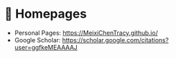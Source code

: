 # 📎 Homepages
- Personal Pages: https://MeixiChenTracy.github.io/
- Google Scholar: https://scholar.google.com/citations?user=ggfkeMEAAAAJ
